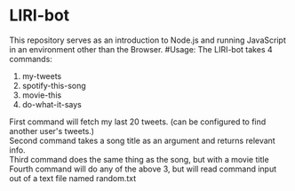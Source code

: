 # LIRI-bot
This repository serves as an introduction to Node.js and running JavaScript in an environment other than the Browser. 
#Usage:
The LIRI-bot takes 4 commands: <br>
1. my-tweets <br>
2. spotify-this-song <br>
3. movie-this <br>
4. do-what-it-says <br>

First command will fetch my last 20 tweets. (can be configured to find another user's tweets.) <br>
Second command takes a song title as an argument and returns relevant info. <br>
Third command does the same thing as the song, but with a movie title <br>
Fourth command will do any of the above 3, but will read command input out of a text file named random.txt
